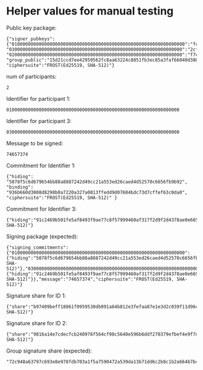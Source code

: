 # Helper values for manual testing

Public key package:

```
{"signer_pubkeys":{"0100000000000000000000000000000000000000000000000000000000000000":"fc2c9b8e335c132d9ebe0403c9317aac480bbbf8cbdb1bc3730bb68eb60dadf9", "0300000000000000000000000000000000000000000000000000000000000000":"2cff4148a2f965801fb1f25f1d2a4e5df2f75b3a57cd06f30471c2c774419a41", "0200000000000000000000000000000000000000000000000000000000000000":"f7c3031debffbaf121022409d057e6e1034a532636301d12e26beddff58d05c7"}, "group_public":"15d21ccd7ee42959562fc8aa63224c8851fb3ec85a3faf66040d380fb9738673", "ciphersuite":"FROST(Ed25519, SHA-512)"}
```

num of participants:
```
2
```

Identifier for participant 1:

```
0100000000000000000000000000000000000000000000000000000000000000
```

Identifier for participant 3:

```
0300000000000000000000000000000000000000000000000000000000000000
```

Message to be signed:

```
74657374
```

Commitment for Identifier 1:

```
{"hiding": "5078f5c6d679654bb88a8887242d49cc21a553ed26caed4d52570c6656fb9b92", "binding": "936b660d3008d8298b0a7220a327a0813ffedd9d07604bdc73d7cffef63c0da0", "ciphersuite":"FROST(Ed25519, SHA-512)" }
```

Commitment for Identifier 3:

```
{"hiding":"91c2469b501fe5af8493f9ae77c8f57999460af317f2d9f2d4378ae0e665860e","binding":"c225618accff2266a45d87dc3219b04c774ca26c8629c4fa483e7e87da820007","ciphersuite":"FROST(Ed25519, SHA-512)"}
```

Signing package (expected):

```
{"signing_commitments":{"0100000000000000000000000000000000000000000000000000000000000000":{"hiding":"5078f5c6d679654bb88a8887242d49cc21a553ed26caed4d52570c6656fb9b92","binding":"936b660d3008d8298b0a7220a327a0813ffedd9d07604bdc73d7cffef63c0da0","ciphersuite":"FROST(Ed25519, SHA-512)"},"0300000000000000000000000000000000000000000000000000000000000000":{"hiding":"91c2469b501fe5af8493f9ae77c8f57999460af317f2d9f2d4378ae0e665860e","binding":"c225618accff2266a45d87dc3219b04c774ca26c8629c4fa483e7e87da820007","ciphersuite":"FROST(Ed25519, SHA-512)"}},"message":"74657374","ciphersuite":"FROST(Ed25519, SHA-512)"}
```
Signature share for ID 1:

```
{"share":"b97409beff18861f0959530db091a64b812e3fefaa87e1e3d2c039f11d96cc09","ciphersuite":"FROST(Ed25519, SHA-512)"}
```

Signature share for ID 2:

```
{"share":"9816a14e7cdecfcb240976f564cf98c5640e596b6ddf270379efbef4e9f7db0b","ciphersuite":"FROST(Ed25519, SHA-512)"}
```

Group signature share (expected):

```
"72c948a63797c693e8e978fdb703a1f5a7590472a539da13b71dd6c2b8c1b2a664b7b4af6194439357c5d15f366760fce53c985a186709e74bb0f8e5078ea805"
```